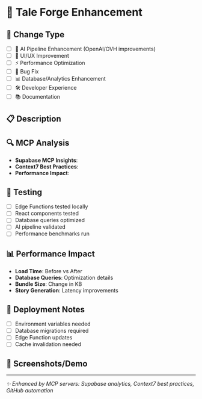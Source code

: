 # 🚀 Tale Forge Enhancement

## 🎯 Change Type
<!-- Select the primary type of change -->
- [ ] 🤖 AI Pipeline Enhancement (OpenAI/OVH improvements)
- [ ] 🎨 UI/UX Improvement 
- [ ] ⚡ Performance Optimization
- [ ] 🐛 Bug Fix
- [ ] 📊 Database/Analytics Enhancement
- [ ] 🛠️ Developer Experience
- [ ] 📚 Documentation

## 📋 Description
<!-- Describe what changes were made and why -->

## 🔍 MCP Analysis
<!-- Results from MCP server analysis -->
- **Supabase MCP Insights**: 
- **Context7 Best Practices**: 
- **Performance Impact**: 

## 🧪 Testing
- [ ] Edge Functions tested locally
- [ ] React components tested
- [ ] Database queries optimized
- [ ] AI pipeline validated
- [ ] Performance benchmarks run

## 📊 Performance Impact
<!-- Include metrics from MCP analysis -->
- **Load Time**: Before vs After
- **Database Queries**: Optimization details
- **Bundle Size**: Change in KB
- **Story Generation**: Latency improvements

## 🎯 Deployment Notes
- [ ] Environment variables needed
- [ ] Database migrations required
- [ ] Edge Function updates
- [ ] Cache invalidation needed

## 📱 Screenshots/Demo
<!-- Add screenshots or demo links if applicable -->

---
*✨ Enhanced by MCP servers: Supabase analytics, Context7 best practices, GitHub automation*